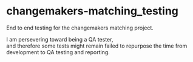 # changemakers-matching_testing
End to end testing for the changemakers matching project.

I am persevering toward being a QA tester, <br>
and therefore some tests might remain failed to repurpose the time from development to QA testing and reporting.
